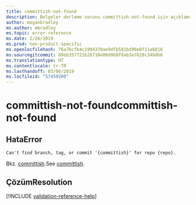 ```yaml
---
title: committish-not-found
description: Belgeler derleme sorunu committish-not-found için açıklama ve çözüm
author: meganbradley
ms.author: mbradley
ms.topic: error-reference
ms.date: 2/26/2019
ms.prod: non-product-specific
ms.openlocfilehash: 76a7bcfb4c1994370ae9dfb581bd90e0f11a6816
ms.sourcegitcommit: 89eb357721b26710e00d9b8fdab3e7628c34bdb6
ms.translationtype: HT
ms.contentlocale: tr-TR
ms.lasthandoff: 03/06/2019
ms.locfileid: "57459200"
---
```

# <a name="committish-not-found"></a><span data-ttu-id="c403f-103">committish-not-found</span><span class="sxs-lookup"><span data-stu-id="c403f-103">committish-not-found</span></span>

## <a name="error"></a><span data-ttu-id="c403f-104">Hata</span><span class="sxs-lookup"><span data-stu-id="c403f-104">Error</span></span>

`Can't find branch, tag, or commit '{committish}' for repo {repo}.`

<span data-ttu-id="c403f-105">Bkz. [committish](https://git-scm.com/docs/gitglossary#gitglossary-aiddefcommit-ishacommit-ishalsocommittish).</span><span class="sxs-lookup"><span data-stu-id="c403f-105">See [committish](https://git-scm.com/docs/gitglossary#gitglossary-aiddefcommit-ishacommit-ishalsocommittish).</span></span>

## <a name="resolution"></a><span data-ttu-id="c403f-106">Çözüm</span><span class="sxs-lookup"><span data-stu-id="c403f-106">Resolution</span></span>

<!--make sure to add this file to your includes folder and verify the path-->
[!INCLUDE [validation-reference-help](includes/validation-reference-help.md)]
